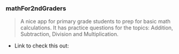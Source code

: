 ### mathFor2ndGraders

> A nice app for primary grade students to prep for basic math calculations. It has practice questions for the topics: Addition, Subtraction, Division and Multiplication.

- Link to check this out: 